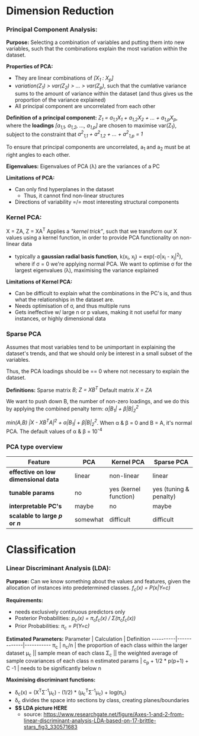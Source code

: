 # Dimension Reduction

### Principal Component Analysis:
__Purpose:__
Selecting a combination of variables and putting them into new variables, such that the combinations explain the most variation within the dataset.

__Properties of PCA:__
- They are linear combinations of _[X<sub>1</sub> : X<sub>p</sub>]_
- _variation(Z<sub>1</sub>) > var(Z<sub>2</sub>) > ...  > var(Z<sub>p</sub>)_, such that the cumlative variance sums to the amount of variance within the dataset (and thus gives us the proportion of the variance explained)
- All principal component are uncorrelated from each other

__Definition of a principal component:__
_Z<sub>1</sub> = a<sub>1,1</sub>X<sub>1</sub> + a<sub>1,2</sub>X<sub>2</sub> + ... + a<sub>1,p</sub>X<sub>p</sub>_, where the __loadings__ _[a<sub>1,1</sub>, a<sub>1,2</sub>, ..., a<sub>1,p</sub>]_ are chosen to maximise var(Z<sub>1</sub>), subject to the constraint that _a<sup>2</sup><sub>1,1</sub> + a<sup>2</sup><sub>1,2</sub> + ... + a<sup>2</sup><sub>1,p</sub> = 1_

To ensure that principal components are uncorrelated, a<sub>1</sub> and a<sub>2</sub> must be at right angles to each other. 

__Eigenvalues:__
Eigenvalues of PCA (λ) are the variances of a PC

__Limitations of PCA:__
- Can only find hyperplanes in the dataset
    + Thus, it cannot find non-linear structures
- Directions of variability =/= most interesting structural components

### Kernel PCA:
X = ZA, Z = XA<sup>T</sup>
Applies a _"kernel trick"_, such that we transform our X values using a kernel function, in order to provide PCA functionality on non-linear data
- typically a __gaussian radial basis function__, k(x<sub>i</sub>, x<sub>j</sub>) = exp(-σ|x<sub>i</sub> - x<sub>j</sub>|<sup>2</sup>), where if σ = 0 we're applying normal PCA. We want to optimise σ for the largest eigenvalues (λ), maximising the variance explained

__Limitations of Kernel PCA:__
- Can  be difficult to explain what the combinations in the PC's is, and thus what the relationships in the dataset are.
- Needs optimisation of σ, and thus multiple runs
- Gets ineffective w/ large n or p values, making it not useful for many instances, or highly dimensional data

### Sparse PCA
Assumes that most variables tend to be unimportant in explaining the dataset's trends, and that we should only be interest in a small subset of the variables. 

Thus, the PCA loadings should be == 0 where not necessary to explain the dataset. 

__Definitions:__
Sparse matrix _B; Z = XB<sup>T</sup>_
Default matrix _X = ZA_

We want to push down B, the number of non-zero loadings, and we do this by applying the combined penalty term: _α|B<sub>1</sub>| + β|B|<sub>2</sub><sup>2</sup>_

_min(A,B) |X - XB<sup>T</sup>A|<sup>2</sup> + α|B<sub>1</sub>| + β|B|<sub>2</sub><sup>2</sup>_. When α & β = 0 and B = A, it's normal PCA. The default values of α & β = 10<sup>-4</sup>

### PCA type overview

Feature |    PCA    | Kernel PCA | Sparse PCA
---|-----------|------------|-------------
__effective on low dimensional data__ | linear | non-linear | linear
__tunable params__ | no | yes (kernel function) | yes (tuning & penalty)
__interpretable PC's__ | maybe | no | maybe
__scalable to large _p_ or _n___ | somewhat | difficult | difficult

# Classification
### Linear Discriminant Analysis (LDA):
__Purpose:__ 
Can we know something about the values and features, given the allocation of instances into predetermined classes.
_f<sub>c</sub>(x) = P(x|Y=c)_

__Requirements:__
- needs exclusively continuous predictors only
- Posterior Probabilities: _p<sub>c</sub>(x) = π<sub>c</sub>f<sub>c</sub>(x) / Σ(π<sub>c</sub>f<sub>c</sub>(x))_
- Prior Probabilities: _π<sub>c</sub> = P(Y=c)_

__Estimated Parameters:__
Parameter | Calculation | Definition
----------|-------------|-----------
π<sub>c</sub> | n<sub>c</sub>/n | the proportion of each class within the larger dataset
μ<sub>c</sub> || sample mean of each class
Σ<sub>c</sub> || the weighted average of sample covariances of each class
n estimated params  | c<sub>p</sub> + 1/2 * p(p+1) + C -1 | needs to be significantly below n

__Maximising discriminant functions:__
- δ<sub>c</sub>(x) = (X<sup>T</sup>Σ<sup>-1</sup>μ<sub>c</sub>) - (1/2) * (μ<sub>c</sub><sup>T</sup>Σ<sup>-1</sup>μ<sub>c</sub>) + log(π<sub>c</sub>)
- δ<sub>c</sub> divides the space into sections by class, creating planes/boundaries
- __$$ LDA picture HERE__
    + source: https://www.researchgate.net/figure/Axes-1-and-2-from-linear-discriminant-analysis-LDA-based-on-17-brittle-stars_fig3_330571683